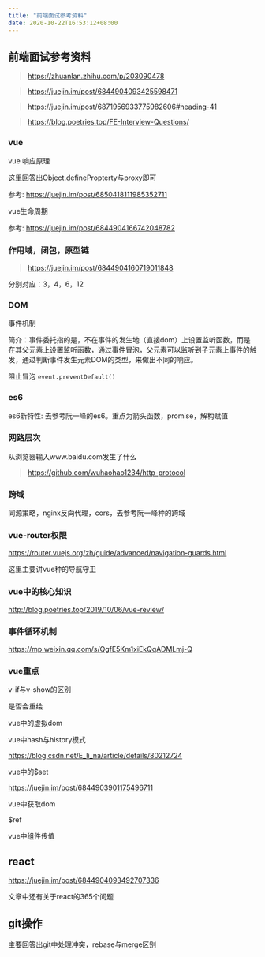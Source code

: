 ```yaml
---
title: "前端面试参考资料"
date: 2020-10-22T16:53:12+08:00
---
```


## 前端面试参考资料

> https://zhuanlan.zhihu.com/p/203090478

> https://juejin.im/post/6844904093425598471

> https://juejin.im/post/6871956933775982606#heading-41

> https://blog.poetries.top/FE-Interview-Questions/

### vue

vue 响应原理

这里回答出Object.definePropterty与proxy即可

参考: https://juejin.im/post/6850418111985352711

vue生命周期

参考: https://juejin.im/post/6844904166742048782

### 作用域，闭包，原型链

> https://juejin.im/post/6844904160719011848

分别对应：3，4，6，12

### DOM

事件机制

简介：事件委托指的是，不在事件的发生地（直接dom）上设置监听函数，而是在其父元素上设置监听函数，通过事件冒泡，父元素可以监听到子元素上事件的触发，通过判断事件发生元素DOM的类型，来做出不同的响应。

阻止冒泡
`
event.preventDefault()
`
### es6


es6新特性: 去参考阮一峰的es6。重点为箭头函数，promise，解构赋值

### 网路层次

从浏览器输入www.baidu.com发生了什么

> https://github.com/wuhaohao1234/http-protocol

### 跨域

同源策略，nginx反向代理，cors，去参考阮一峰种的跨域

### vue-router权限

https://router.vuejs.org/zh/guide/advanced/navigation-guards.html

这里主要讲vue种的导航守卫

### vue中的核心知识

http://blog.poetries.top/2019/10/06/vue-review/

### 事件循环机制

https://mp.weixin.qq.com/s/QgfE5Km1xiEkQqADMLmj-Q

### vue重点

v-if与v-show的区别

是否会重绘

vue中的虚拟dom

vue中hash与history模式

https://blog.csdn.net/E_li_na/article/details/80212724

vue中的$set

https://juejin.im/post/6844903901175496711

vue中获取dom

$ref

vue中组件传值

## react

https://juejin.im/post/6844904093492707336

文章中还有关于react的365个问题

## git操作

主要回答出git中处理冲突，rebase与merge区别